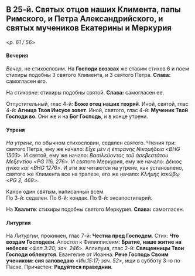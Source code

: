 ## В 25-й. Святых отцов наших Климента, папы Римского, и Петра Александрийского, и святых мучеников Екатерины и Меркурия

<*p. 61 / 56*>

#### Вечерня

*Вечер*, не стихословим. На **Господи воззвах** же ставим стихов 6 и поем стихиры подобны 3 святого Климента, 
и 3 святого Петра. **Слава:** самогласен его.  

На *стиховне*: стихиры подобны святой. **Слава:** самогласен ее.

Отпустительный, глас 4-й: **Боже отец наших творяй**. Иной, святой, глас 4-й: **Агница Твоя Иисусе зовет**. 
Иной, святого, глас 4-й: **Мученик Твой Господи во**. 
Они же и на **Бог Господь**, и в конце утрени.  

#### Утреня

*На утрене*, по обычном стихословии, седален святого. 
Чтения три: святого Петра, ему же начало: *Εἶχε μὲν ἡ ἐπιφανὴς Νικομήδεια* <*BHG 1503*>. 
И святой, ему же начало: *Βασιλεύοντος τοῦ ἀσεβεστάτου Μεξεντίου* <*PG 116, 276*>. 
И святого Меркурия, ему же начало: *Δέκιος ἡνίκα καὶ* <*BHG 1276*>.
И эти же читаются на утрене, как установлено, святого же Климента все на трапезе, его же начало: 
*Κλήμης ̓Ιακώβῳ* <*PG 2, 469*>.
 
Канон один святым, написанный всем.  
По 3-й: седален. 
По 6-й: кондак. 
По 9-й: эксапостиларий. 

На **Хвалите**: стихиры подобны святого Меркурия. **Слава:** самогласен.  

#### Литургия 

На *Литургии*, прокимен, глас 7-й: **Честна пред Господем**. Стих: **Что воздам Господеви**. 
Апостол к Филипписеям: **Братие, наше житие на небесех** <*Флп.3:20; зач. 246*>. 
Аллилуиа, глас 2-й: **Священницы Твои Господи облекутся**. 
Евангелие от Иоанна: **Рече Господь Своим учеником: сия заповедаю** <*Ин.15:17; зач. 52*>, ищи в субботу 3-ю по Пасхе. 
Причастен: **Радуйтеся праведнии**. 
